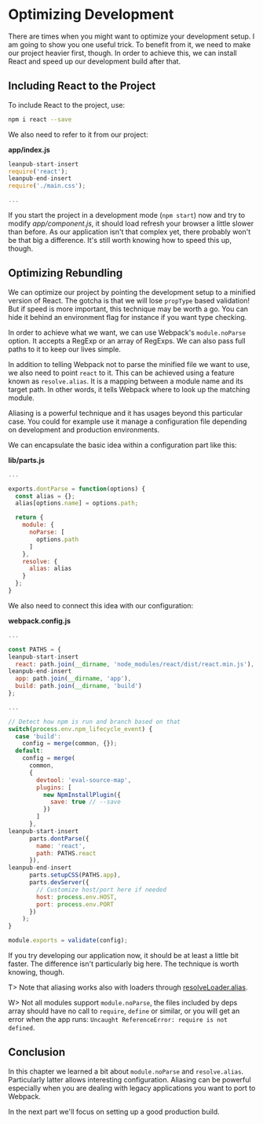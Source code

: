 # Optimizing Development

There are times when you might want to optimize your development setup. I am going to show you one useful trick. To benefit from it, we need to make our project heavier first, though. In order to achieve this, we can install React and speed up our development build after that.

## Including React to the Project

To include React to the project, use:

```bash
npm i react --save
```

We also need to refer to it from our project:

**app/index.js**

```javascript
leanpub-start-insert
require('react');
leanpub-end-insert
require('./main.css');

...
```

If you start the project in a development mode (`npm start`) now and try to modify *app/component.js*, it should load refresh your browser a little slower than before. As our application isn't that complex yet, there probably won't be that big a difference. It's still worth knowing how to speed this up, though.

## Optimizing Rebundling

We can optimize our project by pointing the development setup to a minified version of React. The gotcha is that we will lose `propType` based validation! But if speed is more important, this technique may be worth a go. You can hide it behind an environment flag for instance if you want type checking.

In order to achieve what we want, we can use Webpack's `module.noParse` option. It accepts a RegExp or an array of RegExps. We can also pass full paths to it to keep our lives simple.

In addition to telling Webpack not to parse the minified file we want to use, we also need to point `react` to it. This can be achieved using a feature known as `resolve.alias`. It is a mapping between a module name and its target path. In other words, it tells Webpack where to look up the matching module.

Aliasing is a powerful technique and it has usages beyond this particular case. You could for example use it manage a configuration file depending on development and production environments.

We can encapsulate the basic idea within a configuration part like this:

**lib/parts.js**

```javascript
...

exports.dontParse = function(options) {
  const alias = {};
  alias[options.name] = options.path;

  return {
    module: {
      noParse: [
        options.path
      ]
    },
    resolve: {
      alias: alias
    }
  };
}
```

We also need to connect this idea with our configuration:

**webpack.config.js**

```javascript
...

const PATHS = {
leanpub-start-insert
  react: path.join(__dirname, 'node_modules/react/dist/react.min.js'),
leanpub-end-insert
  app: path.join(__dirname, 'app'),
  build: path.join(__dirname, 'build')
};

...

// Detect how npm is run and branch based on that
switch(process.env.npm_lifecycle_event) {
  case 'build':
    config = merge(common, {});
  default:
    config = merge(
      common,
      {
        devtool: 'eval-source-map',
        plugins: [
          new NpmInstallPlugin({
            save: true // --save
          })
        ]
      },
leanpub-start-insert
      parts.dontParse({
        name: 'react',
        path: PATHS.react
      }),
leanpub-end-insert
      parts.setupCSS(PATHS.app),
      parts.devServer({
        // Customize host/port here if needed
        host: process.env.HOST,
        port: process.env.PORT
      })
    );
}

module.exports = validate(config);
```

If you try developing our application now, it should be at least a little bit faster. The difference isn't particularly big here. The technique is worth knowing, though.

T> Note that aliasing works also with loaders through [resolveLoader.alias](https://webpack.github.io/docs/configuration.html#resolveloader).

W> Not all modules support `module.noParse`, the files included by deps array should have no call to `require`, `define` or similar, or you will get an error when the app runs: `Uncaught ReferenceError: require is not defined`.

## Conclusion

In this chapter we learned a bit about `module.noParse` and `resolve.alias`. Particularly latter allows interesting configuration. Aliasing can be powerful especially when you are dealing with legacy applications you want to port to Webpack.

In the next part we'll focus on setting up a good production build.
